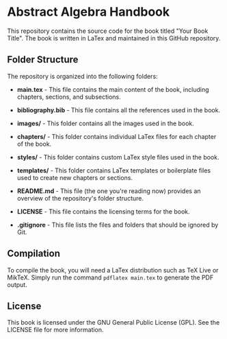 # Abstract Algebra Handbook

This repository contains the source code for the book titled "Your Book Title". The book is written in LaTex and maintained in this GitHub repository.

## Folder Structure

The repository is organized into the following folders:

- **main.tex** - This file contains the main content of the book, including chapters, sections, and subsections.

- **bibliography.bib** - This file contains all the references used in the book.

- **images/** - This folder contains all the images used in the book.

- **chapters/** - This folder contains individual LaTex files for each chapter of the book.

- **styles/** - This folder contains custom LaTex style files used in the book.

- **templates/** - This folder contains LaTex templates or boilerplate files used to create new chapters or sections.

- **README.md** - This file (the one you're reading now) provides an overview of the repository's folder structure.

- **LICENSE** - This file contains the licensing terms for the book.

- **.gitignore** - This file lists the files and folders that should be ignored by Git.

## Compilation

To compile the book, you will need a LaTex distribution such as TeX Live or MikTeX. Simply run the command `pdflatex main.tex` to generate the PDF output.

## License

This book is licensed under the GNU General Public License (GPL). See the LICENSE file for more information.


